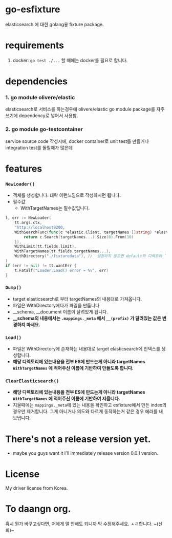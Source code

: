 # go-esfixture
elasticsearch 에 대한 golang용 fixture package.

# requirements
1. docker:  `go test ./...` 할 때에는 docker를 필요로 합니다.

# dependencies

### 1. go module olivere/elastic
elasticsearch로 서비스를 하는경우에 olivere/elastic go module package를 자주 쓰기에 dependency로 넣어서 사용함.

### 2. go module go-testcontainer
service source code 작성시에, docker container로 unit test를 만들거나 integration test를 돌릴때가 많은데

# features

### `NewLoader()`

- 객체를 생성합니다. 대략 이런느낌으로 작성하시면 됩니다.
- 필수값
  - WithTargetNames는 필수값입니다.
``` go
l, err := NewLoader(
    tt.args.ctx,
    "http://localhost9200,
    WithSearchFunc(func(c *elastic.Client, targetNames []string) *elastic.SearchService {
        return c.Search(targetNames...).Size(0).From(10)
    }),
    WithLimit(tt.fields.limit),
    WithTargetNames(tt.fields.targetNames...),
    WithDirectory("./fixturedata"), //  설정하지 않으면 default의 디렉토리 `./testdata/esfixtures`
)
if (err != nil) != tt.wantErr {
    t.Fatalf("Loader.Load() error = %v", err)
}
```

### `Dump()`

- target elasticsearch로 부터 targetNames의 내용대로 가져옵니다.
- 파일은 WithDirectory에다가 파일을 만듭니다
- __schema, __document 이름이 달려있게 됩니다.
- **__schema의 내용에서는 `.mappings._meta` 에서 `__(prefix)` 가 달려있는 값은 변경하지 마세요.**

### `Load()`

- 파일은 WithDirectory에 존재하는 내용대로 target elasticsearch에 인덱스를 생성합니다.
- **해당 디렉토리에 있는내용을 전부 ES에 만드는게 아니라 targetNames `WithTargetNames` 에 적어주신 이름에 기반하여 만들도록 합니다.**

### `ClearElasticsearch()`

- **해당 디렉토리에 있는내용을 전부 ES에 만드는게 아니라 targetNames `WithTargetNames` 에 적어주신 이름에 기반하여 지웁니다.**
-  지울때에는 `mappings._meta`에 있는 내용을 확인하고 esfixture에서 만든 index의 경우만 제거합니다. 그게 아니거나 의도와 다르게 동작하는거 같은 경우 에러를 내보냅니다.


# There's not a release version yet.
- maybe you guys want it I'll immediately release version 0.0.1 version.

# License
My driver license from Korea.

# To daangn org.
혹시 뭔가 바꾸고싶다면, 저에게 말 안해도 되니까 막 수정해주세요. ㅅㄹ합니다. ~(신뢰)~
